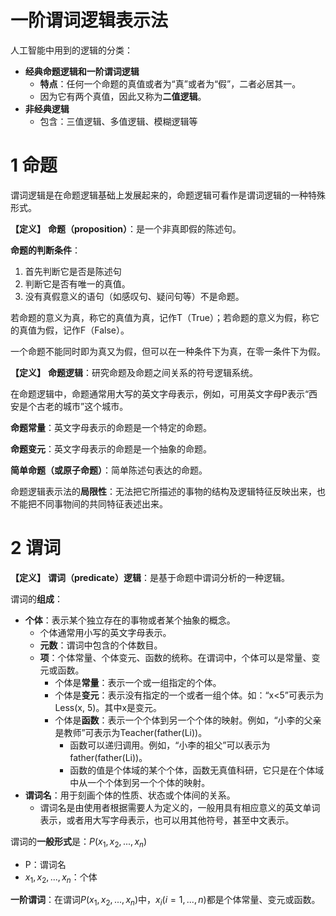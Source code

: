# 一阶谓词逻辑表示法

人工智能中用到的逻辑的分类：

- **经典命题逻辑和一阶谓词逻辑**
  - **特点**：任何一个命题的真值或者为“真”或者为“假”，二者必居其一。
  - 因为它有两个真值，因此又称为**二值逻辑**。
- **非经典逻辑**
  - 包含：三值逻辑、多值逻辑、模糊逻辑等

# 1 命题

谓词逻辑是在命题逻辑基础上发展起来的，命题逻辑可看作是谓词逻辑的一种特殊形式。

**【定义】** **命题（proposition）**：是一个非真即假的陈述句。

**命题的判断条件**：

1. 首先判断它是否是陈述句
2. 判断它是否有唯一的真值。
3. 没有真假意义的语句（如感叹句、疑问句等）不是命题。

若命题的意义为真，称它的真值为真，记作T（True）；若命题的意义为假，称它的真值为假，记作F（False）。

一个命题不能同时即为真又为假，但可以在一种条件下为真，在零一条件下为假。

**【定义】** **命题逻辑**：研究命题及命题之间关系的符号逻辑系统。

在命题逻辑中，命题通常用大写的英文字母表示，例如，可用英文字母P表示“西安是个古老的城市”这个城市。

**命题常量**：英文字母表示的命题是一个特定的命题。

**命题变元**：英文字母表示的命题是一个抽象的命题。

**简单命题（或原子命题）**：简单陈述句表达的命题。

命题逻辑表示法的**局限性**：无法把它所描述的事物的结构及逻辑特征反映出来，也不能把不同事物间的共同特征表述出来。

# 2 谓词

**【定义】** **谓词（predicate）逻辑**：是基于命题中谓词分析的一种逻辑。

谓词的**组成**：

- **个体**：表示某个独立存在的事物或者某个抽象的概念。
  - 个体通常用小写的英文字母表示。
  - **元数**：谓词中包含的个体数目。
  - **项**：个体常量、个体变元、函数的统称。在谓词中，个体可以是常量、变元或函数。
    - 个体是**常量**：表示一个或一组指定的个体。
    - 个体是**变元**：表示没有指定的一个或者一组个体。如：“x<5”可表示为Less(x, 5)。其中x是变元。
    - 个体是**函数**：表示一个个体到另一个个体的映射。例如，“小李的父亲是教师”可表示为Teacher(father(Li))。
      - 函数可以递归调用。例如，“小李的祖父”可以表示为father(father(Li))。
      - 函数的值是个体域的某个个体，函数无真值科研，它只是在个体域中从一个个体到另一个个体的映射。
- **谓词名**：用于刻画个体的性质、状态或个体间的关系。
  - 谓词名是由使用者根据需要人为定义的，一般用具有相应意义的英文单词表示，或者用大写字母表示，也可以用其他符号，甚至中文表示。

谓词的**一般形式**是：$P(x_1, x_2, ..., x_n)$

- P：谓词名
- $x_1, x_2, ..., x_n$：个体

**一阶谓词**：在谓词$P(x_1, x_2, ..., x_n)$中，$x_i(i=1, ..., n)$都是个体常量、变元或函数。

